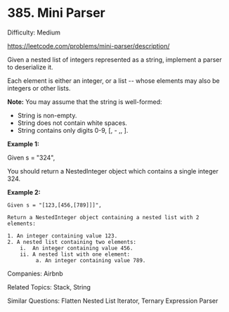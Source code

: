 # 385. Mini Parser

Difficulty: Medium

https://leetcode.com/problems/mini-parser/description/

Given a nested list of integers represented as a string, implement a parser to deserialize it.

Each element is either an integer, or a list -- whose elements may also be integers or other lists.

**Note:** You may assume that the string is well-formed:

* String is non-empty.
* String does not contain white spaces.
* String contains only digits 0-9, [, - ,, ].

**Example 1:**

Given s = "324",

You should return a NestedInteger object which contains a single integer 324.

**Example 2:**
```
Given s = "[123,[456,[789]]]",

Return a NestedInteger object containing a nested list with 2 elements:

1. An integer containing value 123.
2. A nested list containing two elements:
    i.  An integer containing value 456.
    ii. A nested list with one element:
         a. An integer containing value 789.
```

Companies: Airbnb

Related Topics: Stack, String

Similar Questions: Flatten Nested List Iterator, Ternary Expression Parser
